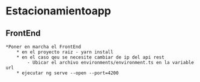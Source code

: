 # Estacionamientoapp
		
## FrontEnd
	*Poner en marcha el FrontEnd
		* en el proyecto raiz - yarn install
		* en el caso qeu se necesite cambiar de ip del api rest
			- Ubicar el archivo environments/environment.ts en la variable url
		* ejecutar ng serve --open --port=4200